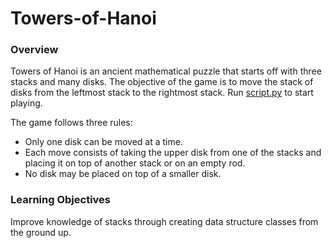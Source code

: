 # Towers-of-Hanoi

### Overview
Towers of Hanoi is an ancient mathematical puzzle that starts off with three stacks and many disks. The objective of the game is to move the stack of disks from the leftmost stack to the rightmost stack. Run [script.py](https://github.com/dan-doyle/Towers-of-Hanoi/blob/main/script.py) to start playing.

The game follows three rules:

- Only one disk can be moved at a time.
- Each move consists of taking the upper disk from one of the stacks and placing it on top of another stack or on an empty rod.
- No disk may be placed on top of a smaller disk.

### Learning Objectives
Improve knowledge of stacks through creating data structure classes from the ground up.

